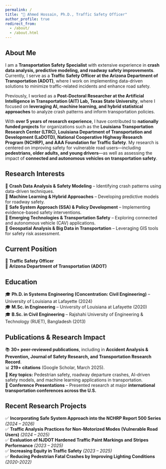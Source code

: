 ```yaml
---
permalink: /
title: "📌 Ahmed Hossain, Ph.D., Traffic Safety Officer"
author_profile: true
redirect_from: 
  - /about/
  - /about.html
---
```


<!-- ## Welcome
🚀 **Traffic Safety Officer | Transportation Safety Specialist | AI & Data Science in Transportation | Crash Analysis & Machine Learning**   -->
## **About Me**  
I am a **Transportation Safety Specialist** with extensive experience in **crash data analysis, predictive modeling, and roadway safety improvements**. Currently, I serve as a **Traffic Safety Officer at the Arizona Department of Transportation (ADOT)**, where I work on implementing data-driven solutions to minimize traffic-related incidents and enhance road safety.  

Previously, I worked as a **Post-Doctoral Researcher at the Artificial Intelligence in Transportation (AIT) Lab, Texas State University**, where I focused on **leveraging AI, machine learning, and hybrid statistical approaches** to analyze crash patterns and inform transportation policies.  

With **over 5 years of research experience**, I have contributed to **nationally funded projects** for organizations such as the **Louisiana Transportation Research Center (LTRC), Louisiana Department of Transportation and Development (LaDOTD), National Cooperative Highway Research Program (NCHRP), and AAA Foundation for Traffic Safety**. My research is centered on improving safety for vulnerable road users—including **pedestrians, older adults, and young drivers**—as well as assessing the impact of **connected and autonomous vehicles on transportation safety**.  

## **Research Interests**  
🔹 **Crash Data Analysis & Safety Modeling** – Identifying crash patterns using data-driven techniques.  
🔹 **Machine Learning & Hybrid Approaches** – Developing predictive models for roadway safety.  
🔹 **Safe System Approach (SSA) & Policy Development** – Implementing evidence-based safety interventions.  
🔹 **Emerging Technologies & Transportation Safety** – Exploring connected and autonomous vehicle (CAV) applications.  
🔹 **Geospatial Analysis & Big Data in Transportation** – Leveraging GIS tools for safety risk assessment.  

## **Current Position**  
💼 **Traffic Safety Officer**  
📍 **Arizona Department of Transportation (ADOT)**  

## **Education**  
🎓 **Ph.D. in Systems Engineering (Concentration: Civil Engineering)** – University of Louisiana at Lafayette (2024)  
🎓 **M.Sc. in Engineering** – University of Louisiana at Lafayette (2020)  
🎓 **B.Sc. in Civil Engineering** – Rajshahi University of Engineering & Technology (RUET), Bangladesh (2013)  

## **Publications & Research Impact**  
📚 **30+ peer-reviewed publications**, including in **Accident Analysis & Prevention, Journal of Safety Research, and Transportation Research Record**.  
📊 **219+ citations** (Google Scholar, March 2025).  
📢 **Key topics:** Pedestrian safety, roadway departure crashes, AI-driven safety models, and machine learning applications in transportation.  
🎤 **Conference Presentations** – Presented research at major **international transportation conferences across the U.S.**  

## **Recent Research Projects**  
✅ **Incorporating Safe System Approach into the NCHRP Report 500 Series** *(2024 – 2026)*  
✅ **Traffic Analysis Practices for Non-Motorized Modes (Vulnerable Road Users)** *(2024 – 2025)*  
✅ **Evaluation of NJDOT Hardened Traffic Paint Markings and Stripes Performance** *(2023 – 2025)*  
✅ **Increasing Equity in Traffic Safety** *(2023 – 2025)*  
✅ **Reducing Pedestrian Fatal Crashes by Improving Lighting Conditions** *(2020-2022)*  

